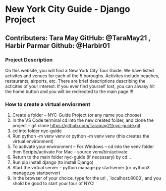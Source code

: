 # New York City Guide - Django Project

## Contributers: Tara May GitHub: @TaraMay21 , Harbir Parmar Github: @Harbir01

### Project Description 

On this website, you will find a New York City Tour Guide. We have listed activites and venues for each of the 5 boroughs. Activites include beaches, restaurants, airports, etc. There are brief descriptions describing the acticites of your interest. If you ever find yourself lost, you can alwasy hit the home button and you will be redirected to the main page !!!

### How to create a virtual enviorment

1) Create a folder – NYC-Guide Project (or any name you choose)
2) In the VS Code terminal cd into the new created folder, and clone the project – git clone https://github.com/Taramay21/nyc-guide.git
3) cd into folder nyc-guide
4) Run python -m venv venv or python -m venv venv (this creates the virtual environment)
5) To activate your environment –
  For Windows – cd into the venv folder then Scripts/activate
  For Mac - source venv/bin/activate
6) Return to the main folder nyc-guide (if necessary) by cd ..
7) Run pip install django (to install Django)
8) Start the virtual server – python manage.py startserver (or python3 manage.py startserver)
9) In the browser of your choice, type for the url , `localhost:8000', and you shold be good to start your tour of NYC!
